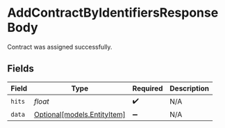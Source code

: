 # AddContractByIdentifiersResponseBody

Contract was assigned successfully.


## Fields

| Field                                                  | Type                                                   | Required                                               | Description                                            |
| ------------------------------------------------------ | ------------------------------------------------------ | ------------------------------------------------------ | ------------------------------------------------------ |
| `hits`                                                 | *float*                                                | :heavy_check_mark:                                     | N/A                                                    |
| `data`                                                 | [Optional[models.EntityItem]](../models/entityitem.md) | :heavy_minus_sign:                                     | N/A                                                    |